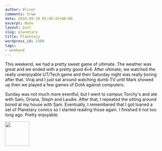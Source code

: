 ```yaml
---
author: Oliver
comments: true
date: 2010-09-20 05:48:43+00:00
excerpt: None
layout: post
slug: planetary
title: Planetary
wordpress_id: 2100
tags:
- weekend
---
```


This weekend, we had a pretty sweet game of ultimate.  The weather was great and we ended with a pretty good 4v4.  After ultimate, we watched the really unenjoyable UT/Tech game and then Saturday night was really boring after that.  Viraj and I just sat around watching dumb TV until Mark showed up then we played a few games of DotA against computers.

Sunday was not much more eventful, but I went to campus Torchy's and ate with Sam, Oriana, Steph and Laudie.  After that, I repeated the sitting around bored at my house with Sam.  Eventually, I remembered that I got loaned a set of Planetary comics so I started reading those again.  I finished it not too long ago.  Pretty enjoyable.

<a href="https://www.owiber.com/?attachment_id=2101" rel="attachment wp-att-2101"><img src="https://www.owiber.com/wp-content/uploads/2010/09/skype-ugly-oliver-80x80.png" alt="" title="skype-ugly-oliver" width="80" height="80" class="alignnone size-thumbnail wp-image-2101" /></a>
